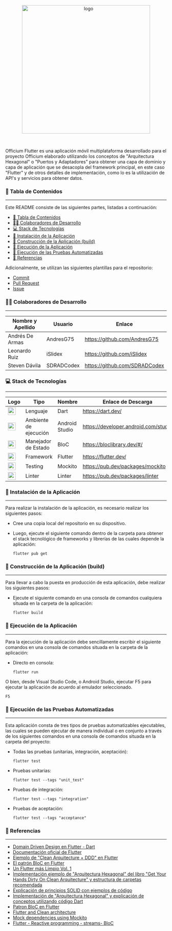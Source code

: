 <p align="center">
  <img src="https://i.imgur.com/bHw6nAC.png" alt="logo" width="400">
</p>
<br>

Officium Flutter es una aplicación móvil multiplataforma  desarrollado para el proyecto Officium elaborado utilizando
los conceptos de "Arquitectura Hexagonal" o "Puertos y Adaptadores" para obtener una capa de dominio y capa de aplicación
que se desacopla del framework principal, en este caso "Flutter" y de otros detalles de implementación, como lo es la 
utilización de API's y servicios para obtener datos.

### :page_facing_up: Tabla de Contenidos

---

Este README consiste de las siguientes partes, listadas a continuación:

- [:page_facing_up: Tabla de Contenidos](#page_facing_up-tabla-de-contenidos)
- [:man_technologist: Colaboradores de Desarrollo](#man_technologist-colaboradores-de-desarrollo)
- [:computer: Stack de Tecnologías](#computer-stack-de-tecnologías)
- [:wrench: Instalación de la Aplicación](#wrench-instalación-de-la-aplicación)
- [:hammer: Construcción de la Aplicación (build)](#hammer-construcción-de-la-aplicación-build)
- [:electric_plug: Ejecución de la Aplicación](#electric_plug-ejecución-de-la-aplicación)
- [:test_tube: Ejecución de las Pruebas Automatizadas](#test_tube-ejecución-de-las-pruebas-automatizadas)
- [:mag_right: Referencias](#mag_right-referencias)

Adicionalmente, se utilizan las siguientes plantillas para el repositorio:

- [Commit](https://github.com/OrangeSoft-Team/readme-guide/blob/main/Commit.md)
- [Pull Request](https://github.com/OrangeSoft-Team/readme-guide/blob/main/Pull_Request.md)
- [Issue](https://github.com/OrangeSoft-Team/readme-guide/blob/main/Issue.md)

### :man_technologist: Colaboradores de Desarrollo

---

| Nombre y Apellido | Usuario    | Enlace                        |
| ----------------- | ---------- | ----------------------------- |
| Andrés De Armas   | AndresG75  | https://github.com/AndresG75  |
| Leonardo Ruiz     | iSlidex    | https://github.com/iSlidex    |
| Steven Dávila     | SDRADCodex | https://github.com/SDRADCodex |

### :computer: Stack de Tecnologías

---

| Logo                                                                                                               | Tipo                  | Nombre         | Enlace de Descarga                   | Versión |
| ------------------------------------------------------------------------------------------------------------------ | --------------------- | -------------- | ------------------------------------ | ------- |
| <img src="https://cdn.worldvectorlogo.com/logos/dart.svg" width="24">                                              | Lenguaje              | Dart           | https://dart.dev/                    | 2.13    |
| <img src="https://upload.wikimedia.org/wikipedia/commons/e/e3/Android_Studio_Icon_%282014-2019%29.svg" width="24"> | Ambiente de ejecución | Android Studio | https://developer.android.com/studio | 4.2.1   |
| <img src="https://plugins.jetbrains.com/files/12129/118174/icon/pluginIcon.svg" width="24">                        | Manejador de Estado   | BloC           | https://bloclibrary.dev/#/           | 7.0.0   |
| <img src="https://logowik.com/content/uploads/images/flutter5786.jpg" width="24">                                  | Framework             | Flutter        | https://flutter.dev/                 | 2.2     |
| <img src="https://cdn.worldvectorlogo.com/logos/dart.svg" width="24">                                              | Testing               | Mockito        | https://pub.dev/packages/mockito     | 4.1.1   |
| <img src="https://cdn.worldvectorlogo.com/logos/dart.svg" width="24">                                              | Linter                | Linter         | https://pub.dev/packages/linter      | 1.6.1   |

### :wrench: Instalación de la Aplicación

---

Para realizar la instalación de la aplicación, es necesario realizar los siguientes pasos:

- Cree una copia local del repositorio en su dispositivo.

- Luego, ejecute el siguiente comando dentro de la carpeta para obtener el stack tecnológico de frameworks y librerías de las cuales depende la aplicación:

  `flutter pub get`

### :hammer: Construcción de la Aplicación (build)

---

Para llevar a cabo la puesta en producción de esta aplicación, debe realizar los siguientes pasos:

- Ejecute el siguiente comando en una consola de comandos cualquiera situada en la carpeta de la aplicación:

  `flutter build`

### :electric_plug: Ejecución de la Aplicación

---

Para la ejecución de la aplicación debe sencillamente escribir el siguiente comandos en una consola de comandos situada en la carpeta de la aplicación:

- Directo en consola:

  `flutter run`

O bien, desde Visual Studio Code, o Android Studio, ejecutar F5 para ejecutar la aplicación de acuerdo al emulador seleccionado.

  `F5`

### :test_tube: Ejecución de las Pruebas Automatizadas

---

Esta aplicación consta de tres tipos de pruebas automatizables ejecutables, las cuales se pueden ejecutar de manera individual o en conjunto a través de los siguientes comandos en una consola de comandos situada en la carpeta del proyecto:

- Todas las pruebas (unitarias, integración, aceptación):

  `flutter test`

- Pruebas unitarias:

  `flutter test --tags "unit_test"`

- Pruebas de integración:

  `flutter test --tags "integration"`

- Pruebas de aceptación:

  `flutter test --tags "acceptance"`

### :mag_right: Referencias

---

- [Domain Driven Design en Flutter - Dart](https://resocoder.com/2020/03/09/flutter-firebase-ddd-course-1-domain-driven-design-principles/)
- [Documentación oficial de Flutter](https://flutter.dev/docs)
- [Ejemplo de "Clean Arquitecture + DDD" en Flutter](https://github.com/ResoCoder/finished-flutter-firebase-ddd-course)
- [El patrón BloC en Flutter](https://xurxodev.com/el-patron-bloc-junto-a-clean-architecture-en-flutter/)
- [Un Flutter más Limpio Vol. 1](https://medium.com/comunidad-flutter/un-flutter-m%C3%A1s-limpio-vol-1-intro-a-clean-9b718344d9c4)
- [Implementación ejemplo de "Arquitectura Hexagonal" del libro "Get Your Hands Dirty On Clean Arquitecture" y estructura de carpetas recomendada](https://github.com/thombergs/buckpal)
- [Explicación de principios SOLID con ejemplos de código](https://www.baeldung.com/solid-principles)
- [Implementación de "Arquitectura Hexagonal" y explicación de conceptos utilizando código Dart](https://pub.dev/packages/flutter_clean_architecture)
- [Patron BloC en Flutter](
https://resocoder.com/2019/10/26/flutter-bloc-library-tutorial-1-0-0-stable-reactive-state-management/)
- [Flutter and Clean architecture](https://astar-digital.org/flutter-and-clean-architecture)
- [Mock dependencies using Mockito](https://flutter.dev/docs/cookbook/testing/unit/mocking)
- [Flutter - Reactive programming - streams- BloC](https://www.didierboelens.com/2018/08/reactive-programming-streams-bloc/)
